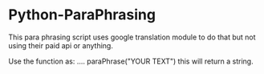 # Python-ParaPhrasing
This para phrasing script uses google translation module to do that but not using their paid api or anything.

Use the function as:
.... paraPhrase("YOUR TEXT")
this will return a string.
